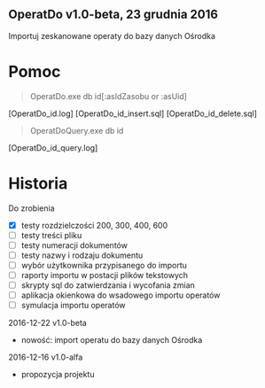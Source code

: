 ﻿OperatDo v1.0-beta, 23 grudnia 2016
---
Importuj zeskanowane operaty do bazy danych Ośrodka

# Pomoc

> OperatDo.exe db id[:asIdZasobu or :asUid]

[OperatDo_id.log]
[OperatDo_id_insert.sql]
[OperatDo_id_delete.sql]

> OperatDoQuery.exe db id

[OperatDo_id_query.log]

# Historia

Do zrobienia

* [x] testy rozdzielczości 200, 300, 400, 600
* [ ] testy treści pliku
* [ ] testy numeracji dokumentów
* [ ] testy nazwy i rodzaju dokumentu
* [ ] wybór użytkownika przypisanego do importu
* [ ] raporty importu w postacji plików tekstowych
* [ ] skrypty sql do zatwierdzania i wycofania zmian
* [ ] aplikacja okienkowa do wsadowego importu operatów
* [ ] symulacja importu operatów

2016-12-22 v1.0-beta

* nowość: import operatu do bazy danych Ośrodka

2016-12-16 v1.0-alfa

* propozycja projektu
